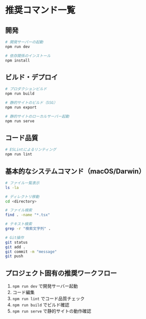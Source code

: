# 推奨コマンド一覧

## 開発
```bash
# 開発サーバーの起動
npm run dev

# 依存関係のインストール
npm install
```

## ビルド・デプロイ
```bash
# プロダクションビルド
npm run build

# 静的サイトのビルド（SSG）
npm run export

# 静的サイトのローカルサーバー起動
npm run serve
```

## コード品質
```bash
# ESLintによるリンティング
npm run lint
```

## 基本的なシステムコマンド（macOS/Darwin）
```bash
# ファイル一覧表示
ls -la

# ディレクトリ移動
cd <directory>

# ファイル検索
find . -name "*.tsx"

# テキスト検索
grep -r "検索文字列" .

# Git操作
git status
git add .
git commit -m "message"
git push
```

## プロジェクト固有の推奨ワークフロー
1. `npm run dev` で開発サーバー起動
2. コード編集
3. `npm run lint` でコード品質チェック
4. `npm run build` でビルド確認
5. `npm run serve` で静的サイトの動作確認